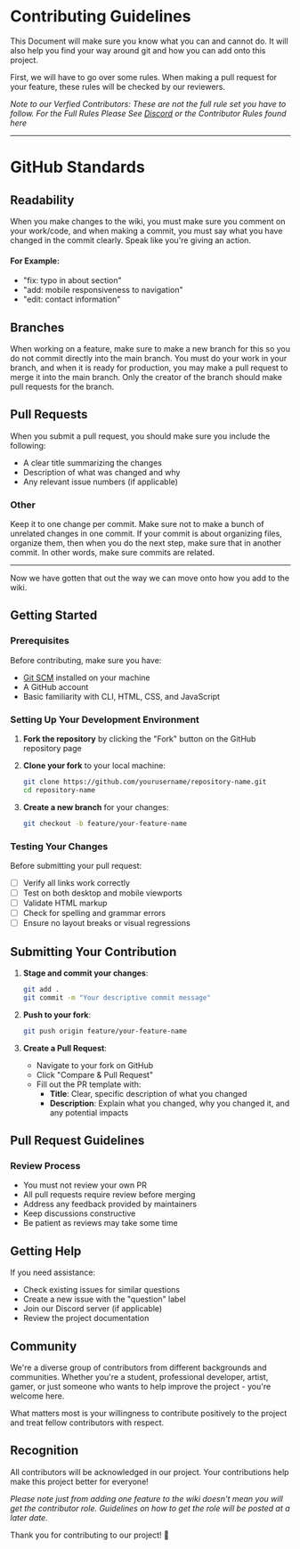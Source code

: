 # Contributing Guidelines

This Document will make sure you know what you can and 
cannot do. It will also help you find your way around git
and how you can add onto this project.

First, we will have to go over some rules. When making a pull 
request for your feature, these rules will be checked by
our reviewers.

_Note to our Verfied Contributors: These are not the full
rule set you have to follow. For the Full Rules Please See [Discord](https://discord.com/channels/1201740758466711562/1406227117934383204)
or the Contributor Rules found here_ 

---

# GitHub Standards

## Readability
When you make changes to the wiki, you must make sure you comment
on your work/code, and when making a commit, you must say what you
have changed in the commit clearly. Speak like you're giving an
action.
#### For Example:
- "fix: typo in about section"
- "add: mobile responsiveness to navigation"
- "edit: contact information"

## Branches
When working on a feature, make sure to make a new branch for
this so you do not commit directly into the main branch.
You must do your work in your branch, and when it is ready
for production, you may make a pull request to merge it into
the main branch. Only the creator of the branch should make
pull requests for the branch.

## Pull Requests
When you submit a pull request, you should make sure you include
the following:
- A clear title summarizing the changes
- Description of what was changed and why
- Any relevant issue numbers (if applicable)


### Other
Keep it to one change per commit. Make sure not to make a 
bunch of unrelated changes in one commit. If your commit is about
organizing files, organize them, then when you do the next 
step, make sure that in another commit. In other words, make sure 
commits are related.



---

Now we have gotten that out the way we can move onto how you add
to the wiki.

## Getting Started

### Prerequisites

Before contributing, make sure you have:
- [Git SCM](https://git-scm.com/downloads) installed on your machine
- A GitHub account
- Basic familiarity with CLI, HTML, CSS, and JavaScript

### Setting Up Your Development Environment

1. **Fork the repository** by clicking the "Fork" button on the GitHub repository page

2. **Clone your fork** to your local machine:
   ```bash
   git clone https://github.com/yourusername/repository-name.git
   cd repository-name
   ```

3. **Create a new branch** for your changes:
   ```bash
   git checkout -b feature/your-feature-name
   ```

### Testing Your Changes

Before submitting your pull request:
- [ ] Verify all links work correctly
- [ ] Test on both desktop and mobile viewports
- [ ] Validate HTML markup
- [ ] Check for spelling and grammar errors
- [ ] Ensure no layout breaks or visual regressions

## Submitting Your Contribution

1. **Stage and commit your changes**:
   ```bash
   git add .
   git commit -m "Your descriptive commit message"
   ```

2. **Push to your fork**:
   ```bash
   git push origin feature/your-feature-name
   ```

3. **Create a Pull Request**:
    - Navigate to your fork on GitHub
    - Click "Compare & Pull Request"
    - Fill out the PR template with:
        - **Title**: Clear, specific description of what you changed
        - **Description**: Explain what you changed, why you changed it, and any potential impacts

## Pull Request Guidelines

### Review Process

- You must not review your own PR
- All pull requests require review before merging
- Address any feedback provided by maintainers
- Keep discussions constructive
- Be patient as reviews may take some time

## Getting Help

If you need assistance:
- Check existing issues for similar questions
- Create a new issue with the "question" label
- Join our Discord server (if applicable)
- Review the project documentation

## Community

We're a diverse group of contributors from different backgrounds and communities. Whether you're a student, professional developer, artist, gamer, or just someone who wants to help improve the project - you're welcome here.

What matters most is your willingness to contribute positively to the project and treat fellow contributors with respect.


## Recognition

All contributors will be acknowledged in our project. Your contributions help make this project better for everyone!

_Please note just from adding one feature to the wiki doesn't mean you will get the contributor role. Guidelines on how to get the role will be posted at a later date._


Thank you for contributing to our project! 🎉